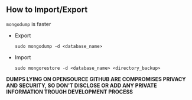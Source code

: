 ## How to Import/Export

`mongodump` is faster

- Export

	`sudo mongodump -d <database_name>`

- Import

	`sudo mongorestore -d <database_name> <directory_backup>`


**DUMPS LYING ON OPENSOURCE GITHUB ARE COMPROMISES PRIVACY AND  SECURITY, SO DON'T DISCLOSE OR ADD ANY PRIVATE INFORMATION TROUGH DEVELOPMENT PROCESS**

